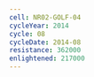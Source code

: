 ```yaml
---
cell: NR02-GOLF-04
cycleYear: 2014
cycle: 08
cycleDate: 2014-08
resistance: 362000
enlightened: 217000
---
```

